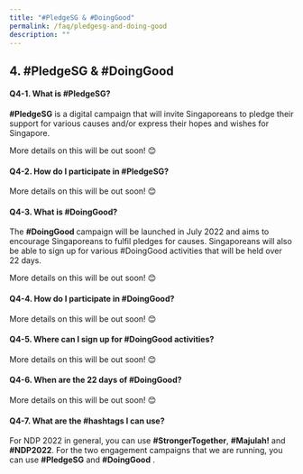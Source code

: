 ```yaml
---
title: "#PledgeSG & #DoingGood"
permalink: /faq/pledgesg-and-doing-good
description: ""
---
```


## 4. #PledgeSG & #DoingGood

#### Q4-1. What is #PledgeSG? 
<strong>#PledgeSG</strong> is a digital campaign that will invite Singaporeans to pledge their support for various causes and/or express their hopes and wishes for Singapore.

More details on this will be out soon! 😊


#### Q4-2. How do I participate in #PledgeSG?
More details on this will be out soon! 😊

#### Q4-3. What is #DoingGood?
The <strong>#DoingGood </strong> campaign will be launched in July 2022 and aims to encourage Singaporeans to fulfil pledges for causes. Singaporeans will also be able to sign up for various #DoingGood activities that will be held over 22 days. 

More details on this will be out soon! 😊


#### Q4-4.  How do I participate in #DoingGood?
More details on this will be out soon! 😊



#### Q4-5. Where can I sign up for #DoingGood activities?
More details on this will be out soon! 😊



#### Q4-6. When are the 22 days of #DoingGood?
More details on this will be out soon! 😊



#### Q4-7. What are the #hashtags I can use?
For NDP 2022 in general, you can use **#StrongerTogether**, **#Majulah!** and **#NDP2022**. For the two engagement campaigns that we are running, you can use **#PledgeSG** and **#DoingGood** .